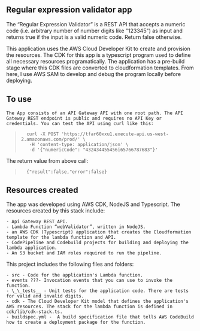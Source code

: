 ## Regular expression validator app

The “Regular Expression Validator” is a REST API that accepts a numeric code (i.e. arbitrary number of number digits like "123345") as input and returns true if the input is a valid numeric code. Return false otherwise.

This application uses the AWS Cloud Developer Kit to create and provision the resources. The CDK for this app is a typescript program used to define all necessary resources programatically. The application has a pre-build stage where this CDK files are converted to cloudformation templates. From here, I use AWS SAM to develop and debug the program locally before deploying.

## To use
    The App consists of an API Gateway API with one root path. The API Gateway REST endpoint is public and requires no API Key or credentials. You can test the API using curl like this: 
      
>       curl -X POST 'https://tfar60xxu1.execute-api.us-west-2.amazonaws.com/prod/' \
>        -H 'content-type: application/json' \
>        -d '{"numericCode": "432434455456i65766787683"}'

The return value from above call:

>       {"result":false,"error":false}

## Resources created

The app was developed using AWS CDK, NodeJS and Typescript. The resources created by this stack include:

    - Api Gateway REST API.
    - Lambda Function “webValidator”, written in NodeJS.
    - an AWS CDK (Typescript) application that creates the Cloudformation template for the lambda function and API.
    - CodePipeline and Codebuild projects for building and deploying the lambda application.
    - An S3 bucket and IAM roles required to run the pipeline. 

This project includes the following files and folders:

    - src - Code for the application's Lambda function.
    - events ???- Invocation events that you can use to invoke the function.
    - \_\_tests__ - Unit tests for the application code. There are tests for valid and invalid digits.
    - cdk - The Cloud Developer Kit model that defines the application's AWS resources. The stack for the lambda function is defined in cdk/lib/cdk-stack.ts.
    - buildspec.yml -  A build specification file that tells AWS CodeBuild how to create a deployment package for the function.



